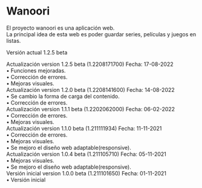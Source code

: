 # Wanoori
El proyecto wanoori es una aplicación web.<br />
La principal idea de esta web es poder guardar series, películas y juegos en listas.

Versión actual 1.2.5 beta

Actualización version 1.2.5 beta (1.2208171700) Fecha: 17-08-2022<br/>
• Funciones mejoradas. <br>
• Corrección de errores.<br>
• Mejoras visuales.<br>
Actualización version 1.2.0 beta (1.2208141600) Fecha: 14-08-2022<br/>
• Se cambio la forma de carga del contenido.<br/>
• Corrección de errores.<br/>
Actualización version 1.1.1 beta (1.2202062000) Fecha: 06-02-2022<br/>
• Corrección de errores.<br/>
• Mejoras visuales.<br/>
Actualización version 1.1.0 beta (1.211111934) Fecha: 11-11-2021<br/>
• Corrección de errores.<br/>
• Mejoras visuales.<br/>
• Se mejoro el diseño web adaptable(responsive).<br/>
Actualización version 1.0.4 beta (1.211105710) Fecha: 05-11-2021<br/>
• Mejoras visuales.<br/>
• Se mejoro el diseño web adaptable(responsive).<br/>
Versión inicial version 1.0.0 beta (1.211101650) Fecha: 01-11-2021<br/>
• Versión inicial
